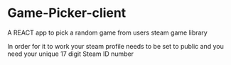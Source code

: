 # Game-Picker-client

A REACT app to pick a random game from users  steam game library

In order for it to work your steam profile needs to be set to public and you need your unique 17 digit Steam ID number

